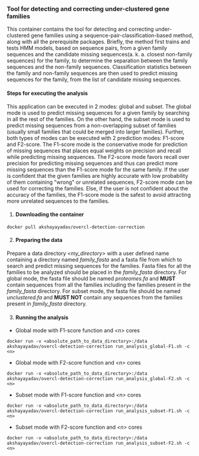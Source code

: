 ### Tool for detecting and correcting under-clustered gene families

This container contains the tool for detecting and correcting under-clustered gene families using a sequence-pair-classification-based method, along with all the prerequisite packages. Briefly, the method first trains and tests HMM models, based on sequence pairs, from a given family sequences and the candidate missing sequences(a. k. a. closest non-family sequences) for the family, to determine the separation between the family sequences and the non-family sequences. Classification statistics between the family and non-family sequences are then used to predict missing sequences for the family, from the list of candidate missing sequences.

#### Steps for executing the analysis
This application can be executed in 2 modes: global and subset. The global mode is used to predict missing sequences for a given family by searching in all the rest of the families. On the other hand, the subset mode is used to predict missing sequences from a non-overlapping subset of families (usually small families that could be merged into larger families). Further, both types of modes can be executed with 2 prediction modes: F1-score and F2-score. The F1-score mode is the conservative mode for prediction of missing sequences that places equal weights on precision and recall while predicting missing sequences. The F2-score mode favors recall over precision for predicting missing sequences and thus can predict more missing sequences than the F1-score mode for the same family. If the user is confident that the given families are highly accurate with low probability of them containing "wrong" or unrelated sequences, F2-score mode can be used for correcting the families. Else, if the user is not confident about the accuracy of the families, the F1-score mode is the safest to avoid attracting more unrelated sequences to the families.

 1. #### Downloading the container
  ```
  docker pull akshayayadav/overcl-detection-correction
  ```

 2. #### Preparing the data
  Prepare a data directory *<my_directory>* with a user defined name containing a directory named *family_fasta* and a fasta file from which to search and predict missing sequences for the families. Fasta files for all the families to be analyzed should be placed in the *family_fasta* directory. For global mode, the fasta file should be named *proteomes.fa* and **MUST** contain sequences from all the families including the families present in the *family_fasta* directory. For subset mode, the fasta file should be named *unclustered.fa* and **MUST NOT** contain any sequences from the families present in *family_fasta* directory.

 3. #### Running the analysis
  * Global mode with F1-score function and *\<n\>* cores
  ```
  docker run -v <absolute_path_to_data_directory>:/data akshayayadav/overcl-detection-correction run_analysis_global-F1.sh -c <n>
  ```
  
  * Global mode with F2-score function and *\<n\>* cores
  ```
  docker run -v <absolute_path_to_data_directory>:/data akshayayadav/overcl-detection-correction run_analysis_global-F2.sh -c <n>
  ```
  
  * Subset mode with F1-score function and *\<n\>* cores
  ```
  docker run -v <absolute_path_to_data_directory>:/data akshayayadav/overcl-detection-correction run_analysis_subset-F1.sh -c <n>
  ```
  
  * Subset mode with F2-score function and *\<n\>* cores
  ```
  docker run -v <absolute_path_to_data_directory>:/data akshayayadav/overcl-detection-correction run_analysis_subset-F2.sh -c <n>
  ```

